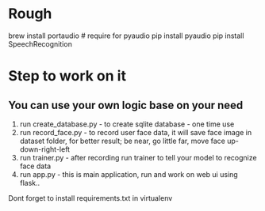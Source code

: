 # Rough
brew install portaudio # require for pyaudio
pip install pyaudio
pip install SpeechRecognition

# Step to work on it
## You can use your own logic base on your need
1. run create_database.py - to create sqlite database - one time use
2. run record_face.py - to record user face data, it will save face image in dataset folder, for better result; be near, go little far, move face up-down-right-left
3. run trainer.py - after recording run trainer to tell your model to recognize face data
4. run app.py - this is main application, run and work on web ui using flask.. 

Dont forget to install requirements.txt in virtualenv
